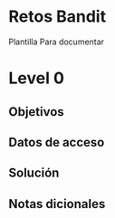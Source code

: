 # Retos Bandit 
Plantilla Para documentar

# Level 0

## Objetivos

## Datos de acceso 

## Solución 

## Notas dicionales 